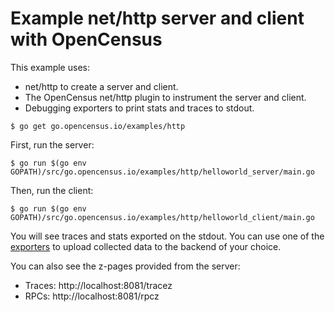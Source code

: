 # Example net/http server and client with OpenCensus

This example uses:

* net/http to create a server and client.
* The OpenCensus net/http plugin to instrument the server and client.
* Debugging exporters to print stats and traces to stdout.

```
$ go get go.opencensus.io/examples/http
```

First, run the server:

```
$ go run $(go env GOPATH)/src/go.opencensus.io/examples/http/helloworld_server/main.go
```

Then, run the client:

```
$ go run $(go env GOPATH)/src/go.opencensus.io/examples/http/helloworld_client/main.go
```

You will see traces and stats exported on the stdout. You can use one of the
[exporters](https://godoc.org/go.opencensus.io/exporter)
to upload collected data to the backend of your choice.

You can also see the z-pages provided from the server:
* Traces: http://localhost:8081/tracez
* RPCs: http://localhost:8081/rpcz
